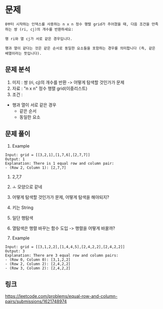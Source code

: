 # 문제
~~~text
0부터 시작하는 인덱스를 사용하는 n x n 정수 행렬 grid가 주어졌을 때, 다음 조건을 만족하는 쌍 (ri, cj)의 개수를 반환하세요:

행 ri와 열 cj가 서로 같은 경우입니다.

행과 열이 같다는 것은 같은 순서로 동일한 요소들을 포함하는 경우를 의미합니다 (즉, 같은 배열이라는 뜻입니다).
~~~

## 문제 분석
1. 미지 : 쌍 (ri, cj)의 개수를 반환 -> 어떻게 탐색할 것인가가 문제
2. 자료 : "n x n" 정수 행렬 grid(이중리스트)
3. 조건 :
- 행과 열이 서로 같은 경우
  - 같은 순서
  - 동일한 요소

    
## 문제 풀이
1. Example
~~~text
Input: grid = [[3,2,1],[1,7,6],[2,7,7]]
Output: 1
Explanation: There is 1 equal row and column pair:
- (Row 2, Column 1): [2,7,7]
~~~

1. 2,7,7
2. ㅗ 모양으로 같네 
3. 어떻게 탐색할 것인가가 문제, 어떻게 탐색을 해야되지?
4. 키는 String
5. 일단 행탐색
6. 열탐색은 행렬 바꾸는 함수 도입 -> 행렬을 어떻게 바꿀까? 

2. Example
~~~text
Input: grid = [[3,1,2,2],[1,4,4,5],[2,4,2,2],[2,4,2,2]]
Output: 3
Explanation: There are 3 equal row and column pairs:
- (Row 0, Column 0): [3,1,2,2]
- (Row 2, Column 2): [2,4,2,2]
- (Row 3, Column 2): [2,4,2,2]
~~~


## 링크
https://leetcode.com/problems/equal-row-and-column-pairs/submissions/1621748974